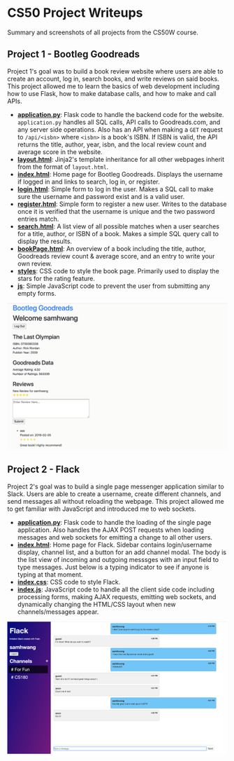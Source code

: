 # CS50 Project Writeups

Summary and screenshots of all projects from the CS50W course.

## Project 1 - Bootleg Goodreads
Project 1's goal was to build a book review website where users are able to create an account, log in, search books, and write reviews on said books. This project allowed me to learn the basics of web development including how to use Flask, how to make database calls, and how to make and call APIs. 

* __[application.py](../project1/application.py)__: Flask code to handle the backend code for the website. ```application.py``` handles all SQL calls, API calls to Goodreads.com, and any server side operations. Also has an API when making a ```GET``` request to ```/api/<isbn>``` where ```<isbn>``` is a book's ISBN. If ISBN is valid, the API returns the title, author, year, isbn, and the local review count and average score in the website.
* __[layout.html](../project1/templates/layout.html)__: Jinja2's template inheritance for all other webpages inherit from the format of ```layout.html```. 
* __[index.html](../project1/templates/index.html)__: Home page for Bootleg Goodreads. Displays the username if logged in and links to search, log in, or register.
* __[login.html](../project1/templates/login.html)__: Simple form to log in the user. Makes a SQL call to make sure the username and password exist and is a valid user.
* __[register.html](../project1/templates/register.html)__: Simple form to register a new user. Writes to the database once it is verified that the username is unique and the two password entries match.
* __[search.html](../project1/templates/search.html)__: A list view of all possible matches when a user searches for a title, author, or ISBN of a book. Makes a simple SQL query call to display the results.
* __[bookPage.html](../project1/templates/bookPage.html)__: An overview of a book including the title, author, Goodreads review count & average score, and an entry to write your own review.
* __[styles](../project1/static/styles/)__: CSS code to style the book page. Primarily used to display the stars for the rating feature.
* __[js](../project1/static/js/)__: Simple JavaScript code to prevent the user from submitting any empty forms.

![Project 1 bookPage.html Screenshot](images/project1.png?raw=true)

## Project 2 - Flack
Project 2's goal was to build a single page messenger application similar to Slack. Users are able to create a username, create different channels, and send messages all without reloading the webpage. This project allowed me to get familiar with JavaScript and introduced me to web sockets.

* __[application.py](../project2/application.py)__: Flask code to handle the loading of the single page application. Also handles the AJAX POST requests when loading messages and web sockets for emitting a change to all other users.
* __[index.html](../project2/templates/index.html)__: Home page for Flack. Sidebar contains login/username display, channel list, and a button for an add channel modal. The body is the list view of incoming and outgoing messsges with an input field to type messages. Just below is a typing indicator to see if anyone is typing at that moment.
* __[index.css](../project2/static/styles/index.css)__: CSS code to style Flack.
* __[index.js](../project2/static/js/index.js)__: JavaScript code to handle all the client side code including processing forms, making AJAX requests, emitting web sockets, and dynamically changing the HTML/CSS layout when new channels/messages appear.

![Project 2 index.html Screenshot](images/project2.png?raw=true)
